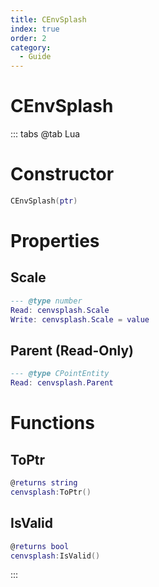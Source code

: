 ```yaml
---
title: CEnvSplash
index: true
order: 2
category:
  - Guide
---
```


# CEnvSplash

::: tabs
@tab Lua
# Constructor
```lua
CEnvSplash(ptr)
```
# Properties
## Scale 
```lua
--- @type number
Read: cenvsplash.Scale
Write: cenvsplash.Scale = value
```
## Parent (Read-Only)
```lua
--- @type CPointEntity
Read: cenvsplash.Parent
```
# Functions
## ToPtr
```lua
@returns string
cenvsplash:ToPtr()
```
## IsValid
```lua
@returns bool
cenvsplash:IsValid()
```

:::